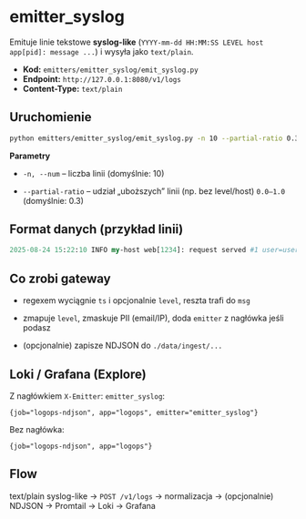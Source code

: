 # emitter_syslog

Emituje linie tekstowe **syslog-like** (`YYYY-mm-dd HH:MM:SS LEVEL host app[pid]: message ...`) i wysyła jako `text/plain`.

- **Kod:** `emitters/emitter_syslog/emit_syslog.py`
- **Endpoint:** `http://127.0.0.1:8080/v1/logs`
- **Content-Type:** `text/plain`

## Uruchomienie
```bash
python emitters/emitter_syslog/emit_syslog.py -n 10 --partial-ratio 0.3
```
**Parametry**

- `-n, --num` – liczba linii (domyślnie: 10)

- `--partial-ratio` – udział „uboższych” linii (np. bez level/host) `0.0–1.0` (domyślnie: 0.3)
## Format danych (przykład linii)
```perl
2025-08-24 15:22:10 INFO my-host web[1234]: request served #1 user=user1@example.com ip=83.11.23.45
```
## Co zrobi gateway

- regexem wyciągnie `ts` i opcjonalnie `level`, reszta trafi do `msg`

- zmapuje `level`, zmaskuje PII (email/IP), doda `emitter` z nagłówka jeśli podasz

- (opcjonalnie) zapisze NDJSON do `./data/ingest/...`

## Loki / Grafana (Explore)

Z nagłówkiem `X-Emitter`: `emitter_syslog`:
```arduino
{job="logops-ndjson", app="logops", emitter="emitter_syslog"}
```
Bez nagłówka:
```arduino
{job="logops-ndjson", app="logops"}
```
## Flow

text/plain syslog-like → `POST /v1/logs` → normalizacja → (opcjonalnie) NDJSON → Promtail → Loki → Grafana